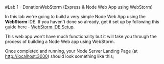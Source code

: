 #Lab 1 - DonationWebStorm (Express & Node Web App using WebStorm)

In this lab we're going to build a very simple Node Web App using the **WebStorm** IDE. If you haven't done so already, get it set up by following this guide here - [WebStorm IDE Setup](webstorm_ide.md).

This web app won't have much functionality but it will take you through the process of building a Node Web app using WebStorm. 

Once completed and running, your Node Server Landing Page (at [http://localhost:3000](http://localhost:3000)) should look something like this;






